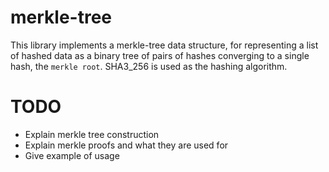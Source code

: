 # merkle-tree

This library implements a merkle-tree data structure, for representing a list of
hashed data as a binary tree of pairs of hashes converging to a single hash, the
`merkle root`. SHA3_256 is used as the hashing algorithm.

# TODO
- Explain merkle tree construction
- Explain merkle proofs and what they are used for
- Give example of usage
